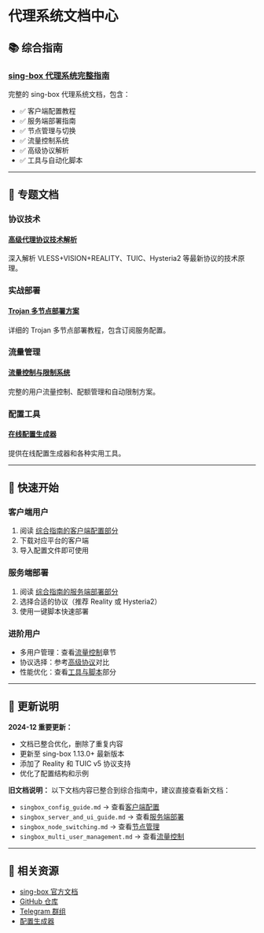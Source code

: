 # 代理系统文档中心

## 📚 综合指南

### [sing-box 代理系统完整指南](/Development/Proxy/sing-box-complete-guide)
完整的 sing-box 代理系统文档，包含：
- ✅ 客户端配置教程
- ✅ 服务端部署指南  
- ✅ 节点管理与切换
- ✅ 流量控制系统
- ✅ 高级协议解析
- ✅ 工具与自动化脚本

---

## 🔧 专题文档

### 协议技术

#### [高级代理协议技术解析](/Development/Proxy/advanced_proxy_protocols)
深入解析 VLESS+VISION+REALITY、TUIC、Hysteria2 等最新协议的技术原理。

### 实战部署

#### [Trojan 多节点部署方案](/Development/Proxy/trojan_subscription_setup)
详细的 Trojan 多节点部署教程，包含订阅服务配置。

### 流量管理

#### [流量控制与限制系统](/Development/Proxy/singbox_traffic_control)
完整的用户流量控制、配额管理和自动限制方案。

### 配置工具

#### [在线配置生成器](/Development/Proxy/singbox_tools)
提供在线配置生成器和各种实用工具。

---

## 🚀 快速开始

### 客户端用户
1. 阅读 [综合指南的客户端配置部分](/Development/Proxy/sing-box-complete-guide#客户端配置)
2. 下载对应平台的客户端
3. 导入配置文件即可使用

### 服务端部署
1. 阅读 [综合指南的服务端部署部分](/Development/Proxy/sing-box-complete-guide#服务端部署)
2. 选择合适的协议（推荐 Reality 或 Hysteria2）
3. 使用一键脚本快速部署

### 进阶用户
- 多用户管理：查看[流量控制](/Development/Proxy/sing-box-complete-guide#流量控制)章节
- 协议选择：参考[高级协议](/Development/Proxy/sing-box-complete-guide#高级协议)对比
- 性能优化：查看[工具与脚本](/Development/Proxy/sing-box-complete-guide#工具与脚本)部分

---

## 📝 更新说明

**2024-12 重要更新：**
- 文档已整合优化，删除了重复内容
- 更新至 sing-box 1.13.0+ 最新版本
- 添加了 Reality 和 TUIC v5 协议支持
- 优化了配置结构和示例

**旧文档说明：**
以下文档内容已整合到综合指南中，建议直接查看新文档：
- `singbox_config_guide.md` → 查看[客户端配置](/Development/Proxy/sing-box-complete-guide#客户端配置)
- `singbox_server_and_ui_guide.md` → 查看[服务端部署](/Development/Proxy/sing-box-complete-guide#服务端部署)
- `singbox_node_switching.md` → 查看[节点管理](/Development/Proxy/sing-box-complete-guide#节点管理)
- `singbox_multi_user_management.md` → 查看[流量控制](/Development/Proxy/sing-box-complete-guide#流量控制)

---

## 🔗 相关资源

- [sing-box 官方文档](https://sing-box.sagernet.org/)
- [GitHub 仓库](https://github.com/SagerNet/sing-box)
- [Telegram 群组](https://t.me/sing_box)
- [配置生成器](/tools/config-generator.html)